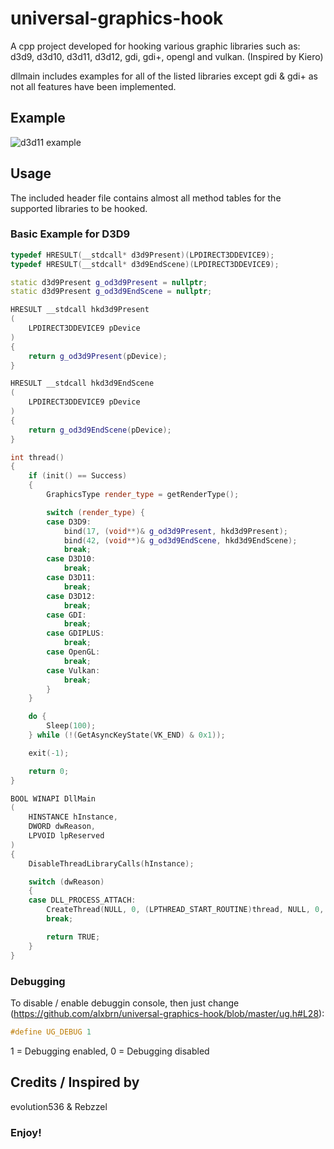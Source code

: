 # universal-graphics-hook
A cpp project developed for hooking various graphic libraries such as: d3d9, d3d10, d3d11, d3d12, gdi, gdi+, opengl and vulkan. (Inspired by Kiero)

dllmain includes examples for all of the listed libraries except gdi & gdi+ as not all features have been implemented.

## Example
![d3d11 example](https://i.gyazo.com/86a02a5ef9430a0ce9c572c75b8df2cc.png)

## Usage
The included header file contains almost all method tables for the supported libraries to be hooked.

### Basic Example for D3D9
```c++
typedef HRESULT(__stdcall* d3d9Present)(LPDIRECT3DDEVICE9);
typedef HRESULT(__stdcall* d3d9EndScene)(LPDIRECT3DDEVICE9);

static d3d9Present g_od3d9Present = nullptr;
static d3d9Present g_od3d9EndScene = nullptr;

HRESULT __stdcall hkd3d9Present
(
	LPDIRECT3DDEVICE9 pDevice
)
{
	return g_od3d9Present(pDevice);
}

HRESULT __stdcall hkd3d9EndScene
(
	LPDIRECT3DDEVICE9 pDevice
)
{
	return g_od3d9EndScene(pDevice);
}

int thread()
{
	if (init() == Success)
	{
		GraphicsType render_type = getRenderType();

		switch (render_type) {
		case D3D9:
			bind(17, (void**)& g_od3d9Present, hkd3d9Present);
			bind(42, (void**)& g_od3d9EndScene, hkd3d9EndScene);
			break;
		case D3D10:
			break;
		case D3D11:
			break;
		case D3D12:
			break;
		case GDI:
			break;
		case GDIPLUS:
			break;
		case OpenGL:
			break;
		case Vulkan:
			break;
		}
	}

	do {
		Sleep(100);
	} while (!(GetAsyncKeyState(VK_END) & 0x1));

	exit(-1);

	return 0;
}

BOOL WINAPI DllMain
(
	HINSTANCE hInstance,
	DWORD dwReason,
	LPVOID lpReserved
)
{
	DisableThreadLibraryCalls(hInstance);

	switch (dwReason)
	{
	case DLL_PROCESS_ATTACH:
		CreateThread(NULL, 0, (LPTHREAD_START_ROUTINE)thread, NULL, 0, NULL);
		break;

		return TRUE;
	}
}
```

### Debugging
To disable / enable debuggin console, then just change (https://github.com/alxbrn/universal-graphics-hook/blob/master/ug.h#L28):
```c++
#define UG_DEBUG 1
```

1 = Debugging enabled,
0 = Debugging disabled

## Credits / Inspired by
evolution536 & Rebzzel

### Enjoy!
